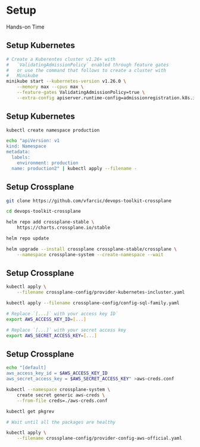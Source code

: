 <!-- .slide: data-background="../img/background/hands-on.jpg" -->
# Setup

<div class="label">Hands-on Time</div>


## Setup Kubernetes

```bash
# Create a Kuberentes cluster v1.26+ with
#   `ValidatingAdmissionPolicy` enabled through feature gates
#   or use the command that follows to create a cluster with
#   Minikube
minikube start --kubernetes-version v1.26.0 \
    --memory max --cpus max \
    --feature-gates ValidatingAdmissionPolicy=true \
    --extra-config apiserver.runtime-config=admissionregistration.k8s.io/v1alpha1
```


## Setup Kubernetes

```bash
kubectl create namespace production

echo "apiVersion: v1
kind: Namespace
metadata:
  labels:
    environment: production
  name: production2" | kubectl apply --filename -
```


## Setup Crossplane

```bash
git clone https://github.com/vfarcic/devops-toolkit-crossplane

cd devops-toolkit-crossplane

helm repo add crossplane-stable \
    https://charts.crossplane.io/stable

helm repo update

helm upgrade --install crossplane crossplane-stable/crossplane \
    --namespace crossplane-system --create-namespace --wait
```


## Setup Crossplane

```bash
kubectl apply \
    --filename crossplane-config/provider-kubernetes-incluster.yaml

kubectl apply --filename crossplane-config/config-sql-family.yaml

# Replace `[...]` with your access key ID`
export AWS_ACCESS_KEY_ID=[...]

# Replace `[...]` with your secret access key
export AWS_SECRET_ACCESS_KEY=[...]
```


## Setup Crossplane

```bash
echo "[default]
aws_access_key_id = $AWS_ACCESS_KEY_ID
aws_secret_access_key = $AWS_SECRET_ACCESS_KEY" >aws-creds.conf

kubectl --namespace crossplane-system \
    create secret generic aws-creds \
    --from-file creds=./aws-creds.conf

kubectl get pkgrev

# Wait until all the packages are healthy

kubectl apply \
    --filename crossplane-config/provider-config-aws-official.yaml
```